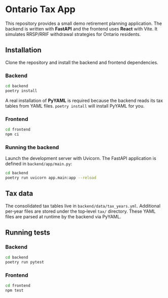 # Ontario Tax App

This repository provides a small demo retirement planning application.  The
backend is written with **FastAPI** and the frontend uses **React** with Vite.
It simulates RRSP/RRIF withdrawal strategies for Ontario residents.

## Installation

Clone the repository and install the backend and frontend dependencies.

### Backend

```bash
cd backend
poetry install
```

A real installation of **PyYAML** is required because the backend reads its tax
tables from YAML files.  `poetry install` will install PyYAML for you.

### Frontend

```bash
cd frontend
npm ci
```

### Running the backend

Launch the development server with Uvicorn. The FastAPI application is
defined in `backend/app/main.py`:

```bash
cd backend
poetry run uvicorn app.main:app --reload
```

## Tax data

The consolidated tax tables live in `backend/data/tax_years.yml`.  Additional
per‑year files are stored under the top‑level `tax/` directory.  These YAML files
are parsed at runtime by the backend via PyYAML.

## Running tests

### Backend

```bash
cd backend
poetry run pytest
```

### Frontend

```bash
cd frontend
npm test
```

